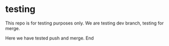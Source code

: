 # testing
This repo is for testing purposes only. We are testing dev branch, testing for merge.

Here we have tested push and merge.
End

